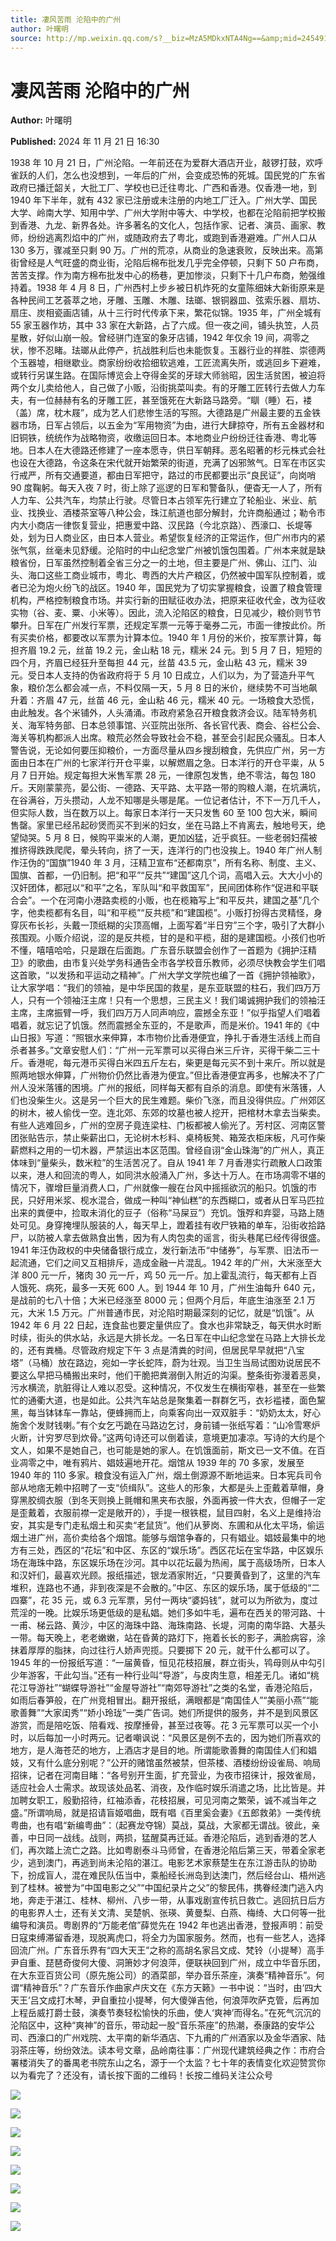 ```yaml
---
title: 凄风苦雨 沦陷中的广州
author: 叶曙明
source: http://mp.weixin.qq.com/s?__biz=MzA5MDkxNTA4Ng==&amp;mid=2454916218&amp;idx=1&amp;sn=8b1152ba612d0dda716473c31acf0404&amp;chksm=87a3c41bb0d44d0d9b26a3ff27262c8c83897c2252243dc2c1cf18ae871b4d211d3e2da4cacf#rd
---
```


# 凄风苦雨 沦陷中的广州

**Author:** 叶曙明

**Published:** 2024 年 11 月 21 日 16:30

1938 年 10 月 21 日，广州沦陷。一年前还在为爱群大酒店开业，敲锣打鼓，欢呼雀跃的人们，怎么也没想到，一年后的广州，会变成恐怖的死城。国民党的广东省政府已播迁韶关，大批工厂、学校也已迁往粤北、广西和香港。仅香港一地，到 1940 年下半年，就有 432 家已注册或未注册的内地工厂迁入。广州大学、国民大学、岭南大学、知用中学、广州大学附中等大、中学校，也都在沦陷前把学校搬到香港、九龙、新界各处。许多著名的文化人，包括作家、记者、演员、画家、教师，纷纷逃离烈焰中的广州，或随政府去了粤北，或跑到香港避难。广州人口从 130 多万，骤减至只剩 90 万。广州的荒凉，从商业的急速衰败，反映出来。高第街曾经是人气旺盛的商业街，沦陷后棉布批发几乎完全停顿，只剩下 50 户布商，苦苦支撑。作为南方棉布批发中心的杨巷，更加惨淡，只剩下十几户布商，勉强维持着。1938 年 4 月 8 日，广州西村上步乡被日机炸死的女童陈细妹大新街原来是各种民间工艺荟萃之地，牙雕、玉雕、木雕、珐瑯、银铜器皿、弦索乐器、扇坊、扇庄、炭相瓷画店铺，从十三行时代传承下来，繁花似锦。1935 年，广州全城有 55 家玉器作坊，其中 33 家在大新路，占了六成。但一夜之间，铺头执笠，人员星散，好似山崩一般。曾经骈门连室的象牙店铺，1942 年仅余 19 间，凋零之状，惨不忍睹。珐瑯从此停产，抗战胜利后也未能恢复。玉器行业的祥胜、崇德两个玉器墟，相继歇业。商家纷纷收拾细软逃难，工匠流离失所，或逃回乡下避难，或转行另谋生路。在国际博览会上夺得金奖的牙球大师翁昭，因生活贫困，被迫将两个女儿卖给他人，自己做了小贩，沿街挑菜叫卖。有的牙雕工匠转行去做人力车夫，有一位赫赫有名的牙雕工匠，甚至饿死在大新路马路旁。“瞓（睡）石，褛（盖）席，枕木屐”，成为艺人们悲惨生活的写照。大德路是广州最主要的五金铁器市场，日军占领后，以五金为“军用物资”为由，进行大肆掠夺，所有五金器材和旧铜铁，统统作为战略物资，收缴运回日本。本地商业户纷纷迁往香港、粤北等地。日本人在大德路还修建了一座本愿寺，供日军朝拜。恶名昭著的杉元株式会社也设在大德路，令这条在宋代就开始繁荣的街道，充满了凶邪煞气。日军在市区实行戒严，所有交通要道，都由日军把守，路过的市民都要出示“良民证”，向岗哨 90 度鞠躬。每天入夜 7 时，街上除了巡逻的日军和警备队，便杳无一人了，所有人力车、公共汽车，均禁止行驶。尽管日本占领军先行建立了轮船业、米业、航业、找换业、酒楼茶室等八种公会，珠江航道也部分解封，允许商船通过；勒令市内大小商店一律恢复营业，把惠爱中路、汉民路（今北京路）、西濠口、长堤等处，划为日人商业区，由日本人营业。希望恢复经济的正常运作，但广州市内的紧张气氛，丝毫未见舒缓。沦陷时的中山纪念堂广州被饥饿包围着。广州本来就是缺粮省份，日军虽然控制着全省三分之一的土地，但主要是广州、佛山、江门、汕头、海口这些工商业城市，粤北、粤西的大片产粮区，仍然被中国军队控制着，或者已沦为炮火纷飞的战区。1940 年，国民党为了切实掌握粮食，设置了粮食管理机构，严格控制粮食市场。并实行新的田赋征收办法，把原来征收代金，改为征收实物（谷、麦、粟、小米等）。因此，流入沦陷区的粮食，日见减少，粮价则节节攀升。日军在广州发行军票，还规定军票一元等于毫券二元，市面一律按此价。所有买卖价格，都要改以军票为计算本位。1940 年 1 月份的米价，按军票计算，每担齐眉 19.2 元，丝苗 19.2 元，金山粘 18 元，糯米 24 元。到 5 月 7 日，短短的四个月，齐眉已经狂升至每担 44 元，丝苗 43.5 元，金山粘 43 元，糯米 39 元。受日本人支持的伪省政府将于 5 月 10 日成立，人们以为，为了营造升平气象，粮价怎么都会减一点，不料仅隔一天，5 月 8 日的米价，继续势不可当地飙升着：齐眉 47 元，丝苗 46 元，金山粘 46 元，糯米 40 元。一场粮食大恐慌，由此触发。各个米铺外，人头涌涌。市政府紧急召开粮食救济会议。陆军特务机关、海军特务部、日本总领事馆、兴亚院出张所、各长官代表、商会、谷栏公会、海关等机构都派人出席。粮荒必然会导致社会不稳，甚至会引起民众骚乱。日本人警告说，无论如何要压抑粮价，一方面尽量从四乡搜刮粮食，先供应广州，另一方面由日本在广州的七家洋行开仓平粜，以解燃眉之急。日本洋行的开仓平粜，从 5 月 7 日开始。规定每担大米售军票 28 元，一律原包发售，绝不零沽，每包 180 斤。天刚蒙蒙亮，晏公街、一德路、天平路、太平路一带的购粮人潮，在坑满坑，在谷满谷，万头攒动，人龙不知哪是头哪是尾。一位记者估计，不下一万几千人，但实际人数，当在数万以上。每家日本洋行一天只发售 60 至 100 包大米，瞬间售罄。家里已经吊起砂煲而买不到米的妇女，坐在马路上不肯离去，触地号天，绝望恸哭。5 月 8 日，候购平粜米的人潮，更加凶猛，近乎疯狂。一些老弱妇孺被推挤得跌跌爬爬，晕头转向，挤了一天，连洋行的门也没挨上。1940 年广州人制作汪伪的“国旗”1940 年 3 月，汪精卫宣布“还都南京”，所有名称、制度、主义、国旗、首都，一仍旧制。把“和平”“反共”“建国”这几个词，高唱入云。大大小小的汉奸团体，都冠以“和平”之名，军队叫“和平救国军”，民间团体称作“促进和平联合会”。一个在河南小港路卖榄的小贩，也在榄箱写上“和平反共，建国之基”几个字，他卖榄都有名目，叫“和平榄”“反共榄”和“建国榄”。小贩打扮得古灵精怪，身穿灰布长衫，头戴一顶纸糊的尖顶高帽，上面写着“半日穷”三个字，吸引了大群小孩围观。小贩介绍说，涩的是反共榄，甘的是和平榄，甜的是建国榄。小孩们也听不懂，嘻嘻哈哈，只是跟在后面跑。广东音乐联盟会创作了一首题为《拥护汪精卫》的歌曲，由市复兴处学务科通告全市各学校音乐教师，必须尽快教会学生们唱这首歌，“以发扬和平运动之精神”。广州大学文学院也编了一首《拥护领袖歌》，让大家学唱：“我们的领袖，是中华民国的救星，是东亚联盟的柱石，我们四万万人，只有一个领袖汪主席！只有一个思想，三民主义！我们竭诚拥护我们的领袖汪主席，主席振臂一呼，我们四万万人同声响应，震撼全东亚！”似乎指望人们唱着唱着，就忘记了饥饿。然而震撼全东亚的，不是歌声，而是米价。1941 年的《中山日报》写道：“照银水来伸算，本市物价比香港便宜，挣扎于香港生活线上而自杀者甚多。”文章安慰人们：“广州一元军票可以买得白米三斤许，买得干柴二三十斤。香港呢，每元港币买得白米四五斤左右，柴更是每元买不到十来斤。所以就是照两地银水伸算，广州物价仍然比香港为便宜。”但比香港便宜再多，也解决不了广州人没米落镬的困境。广州的报纸，同样每天都有自杀的消息。即使有米落镬，人们也没柴生火。这是另一个巨大的民生难题。柴价飞涨，而且没得供应。广州郊区的树木，被人偷伐一空。连北郊、东郊的坟墓也被人挖开，把棺材木拿去当柴卖。有些人逃难回乡，广州的空房子竟连梁柱、门板都被人偷光了。芳村区、河南区警团张贴告示，禁止柴薪出口，无论树木杉料、桌椅板凳、箱笼衣柜床板，凡可作柴薪燃料之用的一切木器，严禁运出本区范围。曾经自诩“金山珠海”的广州人，真正体味到“量柴头，数米粒”的生活苦况了。自从 1941 年 7 月香港实行疏散人口政策以来，港人和回流的粤人，如同洪水般涌入广州，多达十万人。在市场凋零不堪的情况下，骤增巨量消费人口，广州就像一艘在台风中摇摇欲沉的船只。饥饿的市民，只好用米浆、枧水混合，做成一种叫“神仙糕”的东西糊口，或者从日军马匹拉出来的粪便中，捡取未消化的豆子（俗称“马屎豆”）充饥。饿殍和弃婴，马路上随处可见。身穿掩埋队服装的人，每天早上，蹬着挂有收尸铁箱的单车，沿街收拾路尸，以防被人拿去做熟食出售，因为有人肉包卖的谣言，街头巷尾已经传得很盛。1941 年汪伪政权的中央储备银行成立，发行新法币“中储券”，与军票、旧法币一起流通，它们之间又互相排斥，造成金融一片混乱。1942 年的广州，大米涨至大洋 800 元一斤，猪肉 30 元一斤，鸡 50 元一斤。加上霍乱流行，每天都有上百人饿死、病死，最多一天死 600 人。到 1944 年 10 月，广州生油每升 640 元，是战前的七八十倍；大米已经涨至 8000 元；但两个月后，年底生油涨至 2.1 万元，大米 1.5 万元。广州普通市民，对沦陷时期最深刻的记忆，就是“饥饿”。从 1942 年 6 月 22 日起，连食盐也要定量供应了。食水也非常缺乏，每天供水时断时续，街头的供水站，永远是大排长龙。一名日军在中山纪念堂在马路上大排长龙的，还有粪桶。尽管政府规定下午 3 点是清粪的时间，但居民早早就把“八宝塔”（马桶）放在路边，宛如一字长蛇阵，蔚为壮观。当卫生当局试图劝说居民不要这么早把马桶搬出来时，他们干脆把粪溺倒入附近的沟渠。整条街弥漫着恶臭，污水横流，肮脏得让人难以忍受。这种情况，不仅发生在横街窄巷，甚至在一些繁忙的通衢大道，也是如此。公共汽车站总是聚集着一群群乞丐，衣衫褴褛，面色黧黑，每当钵钵车一靠站，便蜂拥而上，向乘客向出一双双脏手：“奶奶太太，好心施舍个发财钱喇。”有个女乞丐跪在马路边乞讨，身前铺一张纸写着：“山冷雪寒炉火断，计穷罗尽到炊骨。”这两句诗还可以倒着读，意境更加凄凉。写诗的大约是个文人，如果不是她自己，也可能是她的家人。在饥饿面前，斯文已一文不值。在百业凋零之中，唯有鸦片、娼妓遍地开花。烟馆从 1939 年的 70 多家，发展至 1940 年的 110 多家。粮食没有运入广州，烟土倒源源不断地运来。日本宪兵司令部从地痞无赖中招聘了一支“侦缉队”。这些人的形象，大都是头上歪戴着草帽，身穿黑胶绸衣服（到冬天则换上氈帽和黑夹布衣服，外面再披一件大衣，但帽子一定是歪戴着，衣服前襟一定是敞开的），手提一根铁棍，鼠目四射，名义上是维持治安，其实是专门走私烟土和买卖“老鼠货”。他们从萝岗、东圃和从化太平场，偷运烟土进广州，高价卖给各个烟馆。能够与烟馆争春的，只有娼业。娼妓最集中的地方有三处，西区的“花坛”和中区、东区的“娱乐场”。西区花坛在宝华路，中区娱乐场在海珠中路，东区娱乐场在沙河。其中以花坛最为热闹，属于高级场所，日本人和汉奸们，最喜欢光顾。报纸描述，银龙酒家附近，“只要黄昏到了，这里的汽车堆积，连路也不通，非到夜深是不会散的。”中区、东区的娱乐场，属于低级的“二四寨”，花 35 元，或 6.3 元军票，另付一两块“婆妈钱”，就可以为所欲为，度过荒淫的一晚。比娱乐场更低级的是私娼。她们多如牛毛，遍布在西关的带河路、十一甫、梯云路、黄沙，中区的海珠中路、海珠南路、长堤，河南的南华路、大基头一带。每天晚上，老老嫩嫩，站在昏黄的路灯下，拖着长长的影子，满脸病容，涂抹着厚厚的脂抹，向过往行人娇声兜揽。只要掷下 20 元，就干什么都可以了。1945 年的一份报纸写道：“一届黄昏，恒见花枝招展，群立街头，鸨母则从中勾引少年游客，干此勾当。”还有一种行业叫“导游”，与皮肉生意，相差无几。诸如“桃花江导游社”“蝴蝶导游社”“金屋导游社”“南郊导游社”之类的名堂，香港沦陷后，如雨后春笋般，在广州竞相冒出。翻开报纸，满眼都是“南国佳人”“美丽小燕”“能歌善舞”“大家闺秀”“娇小玲珑”一类广告词。她们所提供的服务，并不是到风景区游赏，而是陪吃饭、陪看戏、按摩捶骨，甚至过夜等。花 3 元军票可以买一个小时，以后每加一小时两元。记者嘲讽说：“风景区是例不去的，因为她们所喜欢的地方，是人海苍茫的地方，上酒店才是目的地。所谓能歌善舞的南国佳人们和娼妓，又有什么底分别呢？”公开的赌馆虽然被禁，但茶楼、酒楼纷纷设雀局、响局招徕，记者在河南目睹：“各号别开生面，扩充营业，为夜市招徕计，报效雀局，适应社会人士需求。故现该处品茗、消夜，及作临时娱乐消遣之场，比比皆是。并加聘女职工，殷勤招待，红袖添香，花枝招展，可见河南之繁荣，诚不减当年之盛。”所谓响局，就是招请盲姬唱曲，既有唱《百里奚会妻》《五郎救弟》一类传统粤曲，也有唱“新编粤曲”：（起赛龙夺锦）莫战，莫战，大家都无谓战。彼此，亲善，中日同一战线。战则，两损，猛醒莫再迁延。香港沦陷后，逃到香港的艺人们，再次踏上流亡之路。比如粤剧泰斗马师曾，在香港沦陷后第三天，带着全家老少，逃到澳门，再逃到尚未沦陷的湛江。电影艺术家蔡楚生在东江游击队的协助下，扮成盲人，混在难民队伍当中，乘船经长洲岛到达澳门，然后经台山、梧州逃到了桂林。被誉为“中国电影之父”“中国纪录片之父”的黎民伟，携眷经澳门逃入内地，奔走于湛江、桂林、柳州、八步一带，从事戏剧宣传抗日救亡。逃回抗日后方的电影界人士，还有关文清、吴楚帆、张瑛、黄曼梨、白燕、梅绮、大口何等一批编导和演员。粤剧界的“万能老倌”薛觉先在 1942 年也逃出香港，登报声明：前受日寇束缚滞留香港，现脱离虎口，将全力为国家服务。然而，也有一些艺人，选择回流广州。广东音乐界有“四大天王”之称的高胡名家吕文成、梵铃（小提琴）高手尹自重、琵琶奇俊何大傻、洞箫妙才何浪萍，便联袂回到广州，成立中华音乐团，在大东亚百货公司（原先施公司）的酒菜部，举办音乐茶座，演奏“精神音乐”。何谓“精神音乐”？广东音乐作曲家卢庆文在《东方天籁》一书中说：“当时，由‘四大天王’吕文成打木琴，尹自重拉小提琴，何大傻弹吉他，何浪萍吹萨克管，后再加上程岳威打爵士鼓，演奏节奏轻松愉快的乐曲，使人‘爽神’而得名。”在死气沉沉的沦陷区中，这种“爽神”的音乐，带动起一股“音乐茶座”的热潮，泰康路的安华公司、西濠口的广州戏院、太平南的新华酒店、下九甫的广州酒家以及金华酒家、陆羽茶庄等，纷纷效法。读本号文章，品岭南往事：广州现代建筑经典之作：市府合署楼消失了的番禺老书院东山之名，源于一个太监？七十年的表情变化欢迎赞赏你以为看完了？还没有，请长按下面的二维码！长按二维码关注公众号

![](https://mmbiz.qpic.cn/mmbiz_jpg/PJWG74pLsMb1bQJ8Mia5M7YhPupvD6PO3kGe9ZXFKddCNfntvRFdsKRp3nLoMJ7BYJ5n0sDVYPUbS9d4OCnIdKA/640?from=appmsg)

![](https://mmbiz.qpic.cn/mmbiz_jpg/PJWG74pLsMb1bQJ8Mia5M7YhPupvD6PO3fYwMY0Tia5Jic1gvaGfR4BTt2e1I30YibylWGgStFuNZLCRVLD0d1v0dQ/640?from=appmsg)

![](https://mmbiz.qpic.cn/mmbiz_jpg/PJWG74pLsMb1bQJ8Mia5M7YhPupvD6PO30FZIUPWGDfdWHLg6NsWSxjpQgLVEHkhvAqSeMeXxq5yDibERKwuyJ5g/640?from=appmsg)

![](https://mmbiz.qpic.cn/mmbiz_jpg/PJWG74pLsMb1bQJ8Mia5M7YhPupvD6PO3nxzHBwQEqE7iawnOR5FAP30h4cDo0MkuooeQWFPQaR0Itp5ZsbMXY7g/640?from=appmsg)

![](https://mmbiz.qpic.cn/mmbiz_gif/PJWG74pLsMYf2b50xFTbTsibmjv5gNVOxZegUj8mrKtpuzCpBAYnQw9duHfIcNnUzicicnGUSv4EWPSTRAPvV9g3w/640?wx_fmt=gif&tp=webp&wxfrom=5&wx_lazy=1)

![](https://mmbiz.qpic.cn/mmbiz_jpg/PJWG74pLsMaYmJzYZkI17YWVxxOsibIh05IeWQ2EJjK9ZjlkibB9iaGYCYRTQ86M3dhqlKnLzEFSV43j7PkAECVWA/640?wx_fmt=jpeg&from=appmsg)

![](https://mmbiz.qpic.cn/mmbiz_jpg/PJWG74pLsMaOcuTk1yoMeBfBGuUcfcjAQ2E2udMS35CK5AwBZhx9WdMuN4kMy6icJF1NG9PH5BbdTibXnt01aTHA/640?wx_fmt=other&tp=webp&wxfrom=5&wx_lazy=1&wx_co=1)

![](https://mmbiz.qpic.cn/mmbiz_gif/Ljib4So7yuWj8QdYWrKZ2RGFa6HLvR3OniaqcAMgASZDFBLbmuUqVvfpbgRIATdiaHfQIctxgVmsMNYWLOfCJ2Xiag/640?wx_fmt=gif&tp=webp&wxfrom=5&wx_lazy=1)
